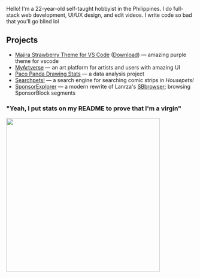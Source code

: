 Hello! I'm a 22-year-old self-taught hobbyist in the Philippines. I do full-stack web development, UI/UX design, and edit videos. I write code so bad that you'll go blind lol

## Projects

- [Majira Strawberry Theme for VS Code][msvsc] ([Download][msvsm]) — amazing purple theme for vscode
- [MyArtverse][mav] — an art platform for artists and users with amazing UI
- [Paco Panda Drawing Stats][pds] — a data analysis project
- [Searchpets!][sp] — a search engine for searching comic strips in *Housepets!*
- [SponsorExplorer][se] — a modern rewrite of Lanrza's [SBbrowser][sbb]; browsing SponsorBlock segments

### "Yeah, I put stats on my README to prove that I'm a virgin"

<img src="https://github-readme-stats.vercel.app/api/top-langs/?username=kurojifusky&layout=compact&theme=dark&langs_count=10&hide_border=true&include_all_commits=true&card_width=375&hide=json,CSS,html" width="410">

[se]: https://github.com/kurojifusky/SponsorExplorer
[sbb]: https://github.com/Lartza/SBbrowser
[mav]: https://github.com/MyArtverse-Project/MyArtverse
[sp]: https://github.com/fusky-labs/searchpets
[msvsc]: https://github.com/kurojifusky/majira-strawberry-vscode-theme
[msvsm]: https://marketplace.visualstudio.com/items?itemName=KurojiFusky.majira-strawberry-vscode
[pds]: https://github.com/kurojifusky/pacopanda-drawing-stats
